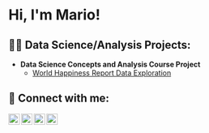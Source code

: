 <h1>Hi, I'm Mario! </h1>

<h2>👨‍💻 Data Science/Analysis Projects:</h2>

- <b>Data Science Concepts and Analysis Course Project</b>
  - [World Happiness Report Data Exploration](https://github.com/mtapia-pacheco/pstat100_course_project)

<h2> 🤳 Connect with me:</h2>

[<img align="left" alt="mtapiapacheco | LinkedIn" width="22px" src="https://upload.wikimedia.org/wikipedia/commons/8/81/LinkedIn_icon.svg" />][LinkedIn]
[<img align="left" alt="mariotapia | Handshake" width="22px" src="https://www.google.com/search?q=handshake+students+logo&tbm=isch&chips=q:handshake+student,g_1:app:pROBNmLaEKE%3D&hl=en&sa=X&ved=2ahUKEwiM5bKvxoaCAxVlBkQIHa7QB78Q4lYoB3oECAEQQg&biw=1387&bih=712#vhid=0Sdyd0HxdKqXCM&vssid=3981:WixKxS7oEx0sHM" />][Handshake]
[<img align="left" alt="JoshMadakor | LinkedIn" width="22px" src="https://cdn.jsdelivr.net/npm/simple-icons@v3/icons/linkedin.svg" />][linkedin]
[<img align="left" alt="JoshMadakor | Instagram" width="22px" src="https://cdn.jsdelivr.net/npm/simple-icons@v3/icons/instagram.svg" />][instagram]

[LinkedIn]: https://www.linkedin.com/in/mariotapiapacheco/
[Handshake]: https://app.joinhandshake.com/stu/users/24142624
[instagram]: https://www.instagram.com/joshmadakor/
[linkedin]: https://linkedin.com/in/joshmadakor

<!--
